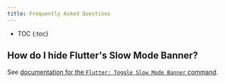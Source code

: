 ```yaml
---
title: Frequently Asked Questions
---
```


* TOC
{:toc}

<!-- TODO -->
<!-- TODO -->
<!-- TODO -->

## How do I hide Flutter's Slow Mode Banner?

See [documentation for the `Flutter: Toggle Slow Mode Banner` command](/docs/debugging-commands#flutter-toggle-slow-mode-banner).
